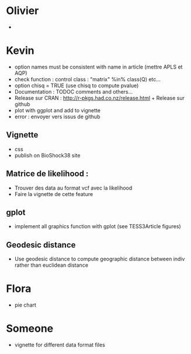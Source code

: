 # Olivier
-

# Kevin
- option names must be consistent with name in article (mettre APLS et AQP)
- check function : control class : "matrix" %in% class(Q) etc...
- option chisq = TRUE (use chisq to compute pvalue)
- Documentation : TODOC comments and others...
- Release sur CRAN : http://r-pkgs.had.co.nz/release.html + Release sur github
- plot with ggplot and add to vignette
- error : envoyer vers issus de github

## Vignette
- css
- publish on BioShock38 site

## Matrice de likelihood :
- Trouver des data au format vcf avec la likelihood
- Faire la vignette de cette feature

## gplot
- implement all graphics function with gplot (see TESS3Article figures)

## Geodesic distance
- Use geodesic distance to compute geographic distance between indiv rather than
euclidean distance

# Flora
- pie chart


# Someone
- vignette for different data format files
